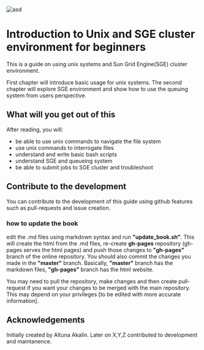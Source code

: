 ![asd](http://bioinformatics.mdc-berlin.de/img/GroupLogo.png)






# Introduction to Unix and SGE cluster environment for beginners



This is a guide on using unix systems and Sun Grid Engine(SGE) cluster environment.

First chapter will introduce basic usage for unix systems. The second chapter will explore SGE environment and show how to use the queuing system from users perspective.

##  What will you get out of this

After reading, you will:

* be able to use unix commands to navigate the file system
* use unix commands to interrogate files
* understand and write basic bash scripts
* understand SGE and queueing system
* be able to submit jobs to SGE cluster and troubleshoot

## Contribute to the development

You can contribute to the development of this guide using github features such as pull-requests and issue creation.

### how to update the book
edit the .md files using markdown syntax and run **"update_book.sh"**. This will create the html from the .md files, re-create **gh-pages** repository (gh-pages serves the html pages) and push those changes to **"gh-pages"** branch of the online repository. You should also commit the changes you made in the **"master"** branch. Basically, **"master"** branch has the markdown files, **"gh-pages"** branch has the html website.

You may need to pull the repository, make changes and then create pull-request if you want your changes to be merged with the main repository. This may depend on your privileges [to be edited with more accurate information].


## Acknowledgements
Initially created by Altuna Akalin. Later on X,Y,Z contributed to development and maintanence.

